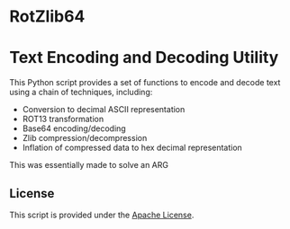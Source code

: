 # RotZlib64

# Text Encoding and Decoding Utility

This Python script provides a set of functions to encode and decode text using a chain of techniques, including:

- Conversion to decimal ASCII representation
- ROT13 transformation
- Base64 encoding/decoding
- Zlib compression/decompression
- Inflation of compressed data to hex decimal representation

This was essentially made to solve an ARG

## License

This script is provided under the [Apache License](LICENSE).
